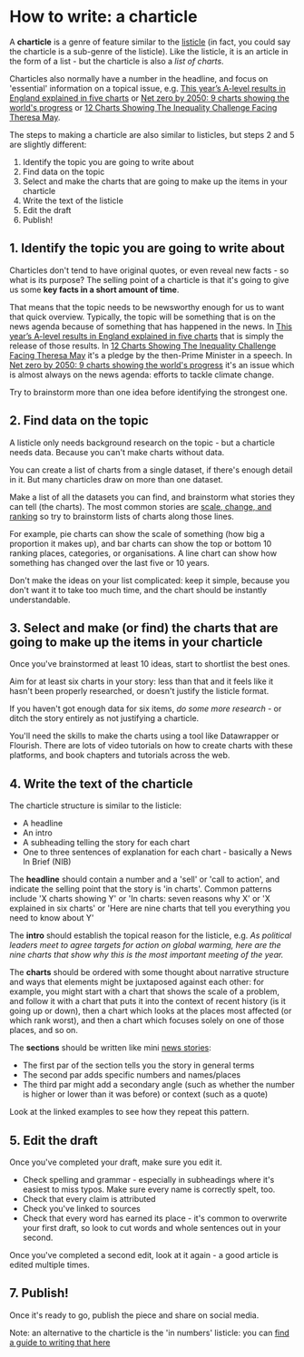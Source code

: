 # How to write: a charticle

A **charticle** is a genre of feature similar to the [listicle](https://github.com/paulbradshaw/journalismrecipebook/blob/main/chapters/listicles.md) (in fact, you could say the charticle is a sub-genre of the listicle). Like the listicle, it is an article in the form of a list - but the charticle is also a *list of charts*.

Charticles also normally have a number in the headline, and focus on 'essential' information on a topical issue, e.g. [This year’s A-level results in England explained in five charts](https://www.theguardian.com/education/2022/aug/18/england-a-level-result-explained-five-charts) or [Net zero by 2050: 9 charts showing the world's progress](https://www.dw.com/en/net-zero-by-2050-9-charts-showing-the-worlds-progress/a-59684637) or [12 Charts Showing The Inequality Challenge Facing Theresa May](https://www.buzzfeed.com/jamesball/13-charts-showing-the-inequality-challenge-facing-theresa-ma). 

The steps to making a charticle are also similar to listicles, but steps 2 and 5 are slightly different:

1. Identify the topic you are going to write about
2. Find data on the topic
3. Select and make the charts that are going to make up the items in your charticle
4. Write the text of the listicle
5. Edit the draft
6. Publish!

## 1. Identify the topic you are going to write about

Charticles don't tend to have original quotes, or even reveal new facts - so what is its purpose? The selling point of a charticle is that it's going to give us some **key facts in a short amount of time**. 

That means that the topic needs to be newsworthy enough for us to want that quick overview. Typically, the topic will be something that is on the news agenda because of something that has happened in the news. In [This year’s A-level results in England explained in five charts](https://www.theguardian.com/education/2022/aug/18/england-a-level-result-explained-five-charts) that is simply the release of those results. In [12 Charts Showing The Inequality Challenge Facing Theresa May](https://www.buzzfeed.com/jamesball/13-charts-showing-the-inequality-challenge-facing-theresa-ma) it's a pledge by the then-Prime Minister in a speech. In [Net zero by 2050: 9 charts showing the world's progress](https://www.dw.com/en/net-zero-by-2050-9-charts-showing-the-worlds-progress/a-59684637) it's an issue which is almost always on the news agenda: efforts to tackle climate change. 

Try to brainstorm more than one idea before identifying the strongest one.

## 2. Find data on the topic

A listicle only needs background research on the topic - but a charticle needs data. Because you can't make charts without data.

You can create a list of charts from a single dataset, if there's enough detail in it. But many charticles draw on more than one dataset. 

Make a list of all the datasets you can find, and brainstorm what stories they can tell (the charts). The most common stories are [scale, change, and ranking](https://onlinejournalismblog.com/2020/08/11/here-are-the-7-types-of-stories-most-often-found-in-data/) so try to brainstorm lists of charts along those lines. 

For example, pie charts can show the scale of something (how big a proportion it makes up), and bar charts can show the top or bottom 10 ranking places, categories, or organisations. A line chart can show how something has changed over the last five or 10 years. 

Don't make the ideas on your list complicated: keep it simple, because you don't want it to take too much time, and the chart should be instantly understandable.

## 3. Select and make (or find) the charts that are going to make up the items in your charticle

Once you've brainstormed at least 10 ideas, start to shortlist the best ones. 

Aim for at least six charts in your story: less than that and it feels like it hasn't been properly researched, or doesn't justify the listicle format.

If you haven't got enough data for six items, *do some more research* - or ditch the story entirely as not justifying a charticle.

You'll need the skills to make the charts using a tool like Datawrapper or Flourish. There are lots of video tutorials on how to create charts with these platforms, and book chapters and tutorials across the web. 

## 4. Write the text of the charticle

The charticle structure is similar to the listicle:

* A headline 
* An intro 
* A subheading telling the story for each chart
* One to three sentences of explanation for each chart - basically a News In Brief (NIB)

The **headline** should contain a number and a 'sell' or 'call to action', and indicate the selling point that the story is 'in charts'. Common patterns include 'X charts showing Y' or 'In charts: seven reasons why X' or 'X explained in six charts' or 'Here are nine charts that tell you everything you need to know about Y'

The **intro** should establish the topical reason for the listicle, e.g. *As political leaders meet to agree targets for action on global warming, here are the nine charts that show why this is the most important meeting of the year.*

The **charts** should be ordered with some thought about narrative structure and ways that elements might be juxtaposed against each other: for example, you might start with a chart that shows the scale of a problem, and follow it with a chart that puts it into the context of recent history (is it going up or down), then a chart which looks at the places most affected (or which rank worst), and then a chart which focuses solely on one of those places, and so on.

The **sections** should be written like mini [news stories](https://github.com/paulbradshaw/journalismrecipebook/blob/main/chapters/datanewsstory.md): 

* The first par of the section tells you the story in general terms
* The second par adds specific numbers and names/places
* The third par might add a secondary angle (such as whether the number is higher or lower than it was before) or context (such as a quote)

Look at the linked examples to see how they repeat this pattern.

## 5. Edit the draft

Once you've completed your draft, make sure you edit it. 

* Check spelling and grammar - especially in subheadings where it's easiest to miss typos. Make sure every name is correctly spelt, too.
* Check that every claim is attributed
* Check you've linked to sources
* Check that every word has earned its place - it's common to overwrite your first draft, so look to cut words and whole sentences out in your second.

Once you've completed a second edit, look at it again - a good article is edited multiple times.

## 7. Publish!

Once it's ready to go, publish the piece and share on social media. 

Note: an alternative to the charticle is the 'in numbers' listicle: you can [find a guide to writing that here](https://github.com/paulbradshaw/journalismrecipebook/blob/main/chapters/bythenumbers.md)
